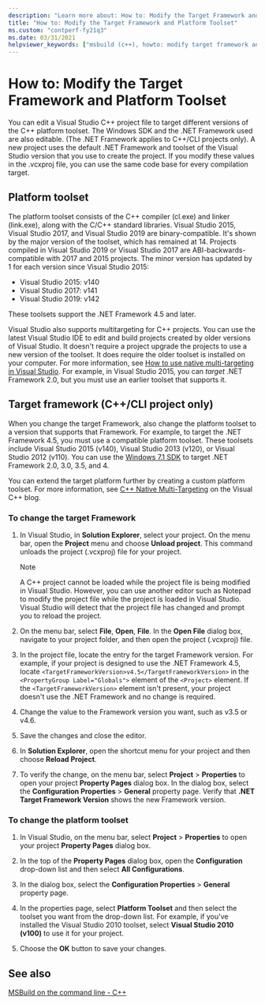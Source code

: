 ```yaml
---
description: "Learn more about: How to: Modify the Target Framework and Platform Toolset"
title: "How to: Modify the Target Framework and Platform Toolset"
ms.custom: "contperf-fy21q3"
ms.date: 03/31/2021
helpviewer_keywords: ["msbuild (c++), howto: modify target framework and platform toolset"]
---
```

# How to: Modify the Target Framework and Platform Toolset

You can edit a Visual Studio C++ project file to target different versions of the C++ platform toolset. The Windows SDK and the .NET Framework used are also editable. (The .NET Framework applies to C++/CLI projects only). A new project uses the default .NET Framework and toolset of the Visual Studio version that you use to create the project. If you modify these values in the .vcxproj file, you can use the same code base for every compilation target.

## Platform toolset

The platform toolset consists of the C++ compiler (cl.exe) and linker (link.exe), along with the C/C++ standard libraries. Visual Studio 2015, Visual Studio 2017, and Visual Studio 2019 are binary-compatible. It's shown by the major version of the toolset, which has remained at 14. Projects compiled in Visual Studio 2019 or Visual Studio 2017 are ABI-backwards-compatible with 2017 and 2015 projects. The minor version has updated by 1 for each version since Visual Studio 2015:

- Visual Studio 2015: v140
- Visual Studio 2017: v141
- Visual Studio 2019: v142

These toolsets support the .NET Framework 4.5 and later.

Visual Studio also supports multitargeting for C++ projects. You can use the latest Visual Studio IDE to edit and build projects created by older versions of Visual Studio. It doesn't require a project upgrade the projects to use a new version of the toolset. It does require the older toolset is installed on your computer. For more information, see [How to use native multi-targeting in Visual Studio](../porting/use-native-multi-targeting.md). For example, in Visual Studio 2015, you can *target* .NET Framework 2.0, but you must use an earlier toolset that supports it.

## Target framework (C++/CLI project only)

When you change the target Framework, also change the platform toolset to a version that supports that Framework. For example, to target the .NET Framework 4.5, you must use a compatible platform toolset. These toolsets include Visual Studio 2015 (v140), Visual Studio 2013 (v120), or Visual Studio 2012 (v110). You can use the [Windows 7.1 SDK](https://www.microsoft.com/download/details.aspx?id=8279) to target .NET Framework 2.0, 3.0, 3.5, and 4.

You can extend the target platform further by creating a custom platform toolset. For more information, see [C++ Native Multi-Targeting](https://devblogs.microsoft.com/cppblog/c-native-multi-targeting/) on the Visual C++ blog.

### To change the target Framework

1. In Visual Studio, in **Solution Explorer**, select your project. On the menu bar, open the **Project** menu and choose **Unload project**. This command unloads the project (.vcxproj) file for your project.

   > [!NOTE]
   >  A C++ project cannot be loaded while the project file is being modified in Visual Studio. However, you can use another editor such as Notepad to modify the project file while the project is loaded in Visual Studio. Visual Studio will detect that the project file has changed and prompt you to reload the project.

1. On the menu bar, select **File**, **Open**, **File**. In the **Open File** dialog box, navigate to your project folder, and then open the project (.vcxproj) file.

1. In the project file, locate the entry for the target Framework version. For example, if your project is designed to use the .NET Framework 4.5, locate `<TargetFrameworkVersion>v4.5</TargetFrameworkVersion>` in the `<PropertyGroup Label="Globals">` element of the `<Project>` element. If the `<TargetFrameworkVersion>` element isn't present, your project doesn't use the .NET Framework and no change is required.

1. Change the value to the Framework version you want, such as v3.5 or v4.6.

1. Save the changes and close the editor.

1. In **Solution Explorer**, open the shortcut menu for your project and then choose **Reload Project**.

1. To verify the change, on the menu bar, select **Project** > **Properties** to open your project **Property Pages** dialog box. In the dialog box, select the **Configuration Properties** > **General** property page. Verify that **.NET Target Framework Version** shows the new Framework version.

### To change the platform toolset

1. In Visual Studio, on the menu bar, select **Project** > **Properties** to open your project **Property Pages** dialog box.

1. In the top of the **Property Pages** dialog box, open the **Configuration** drop-down list and then select **All Configurations**.

1. In the dialog box, select the **Configuration Properties** > **General** property page.

1. In the properties page, select **Platform Toolset** and then select the toolset you want from the drop-down list. For example, if you've installed the Visual Studio 2010 toolset, select **Visual Studio 2010 (v100)** to use it for your project.

1. Choose the **OK** button to save your changes.

## See also

[MSBuild on the command line - C++](msbuild-visual-cpp.md)
